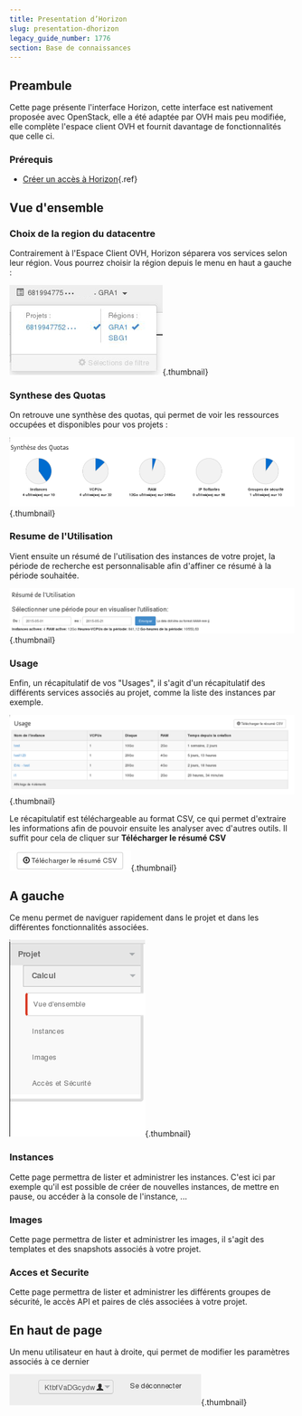 ```yaml
---
title: Presentation d’Horizon
slug: presentation-dhorizon
legacy_guide_number: 1776
section: Base de connaissances
---
```



## Preambule
Cette page présente l'interface Horizon, cette interface est nativement proposée avec OpenStack, elle a été adaptée par OVH mais peu modifiée, elle complète l'espace client OVH et fournit davantage de fonctionnalités que celle ci.


### Prérequis
- [Créer un accès à Horizon]({legacy}1773){.ref}


## Vue d'ensemble

### Choix de la region du datacentre
Contrairement à l'Espace Client OVH, Horizon séparera vos services selon leur région. Vous pourrez choisir la région depuis le menu en haut a gauche :


![public-cloud](images/2714.png){.thumbnail}


### Synthese des Quotas
On retrouve une synthèse des quotas, qui permet de voir les ressources occupées et disponibles pour vos projets :


![public-cloud](images/2641.png){.thumbnail}


### Resume de l'Utilisation
Vient ensuite un résumé de l'utilisation des instances de votre projet, la période de recherche est personnalisable afin d'affiner ce résumé à la période souhaitée.


![public-cloud](images/2642.png){.thumbnail}


### Usage
Enfin, un récapitulatif de vos "Usages", il s'agit d'un récapitulatif des différents services associés au projet, comme la liste des instances par exemple.


![public-cloud](images/2643.png){.thumbnail}

Le récapitulatif est téléchargeable au format CSV, ce qui  permet d'extraire les informations afin de pouvoir ensuite les analyser avec d'autres outils. Il suffit pour cela de cliquer sur  **Télécharger le résumé CSV**


![public-cloud](images/2644.png){.thumbnail}


## A gauche
Ce menu permet de naviguer rapidement dans le projet et dans les différentes fonctionnalités associées.


![public-cloud](images/2645.png){.thumbnail}


### Instances
Cette page permettra de lister et administrer les instances. C'est ici par exemple qu'il est possible de créer de nouvelles instances, de mettre en pause, ou accéder à la console de l'instance, ...


### Images
Cette page permettra de lister et administrer les images, il s'agit des templates et des snapshots associés à votre projet.


### Acces et Securite
Cette page permettra de lister et administrer les différents groupes de sécurité, le accès API et paires de clés associées à votre projet.


## En haut de page
Un menu utilisateur en haut à droite, qui permet de modifier les paramètres associés à ce dernier


![public-cloud](images/2646.png){.thumbnail}